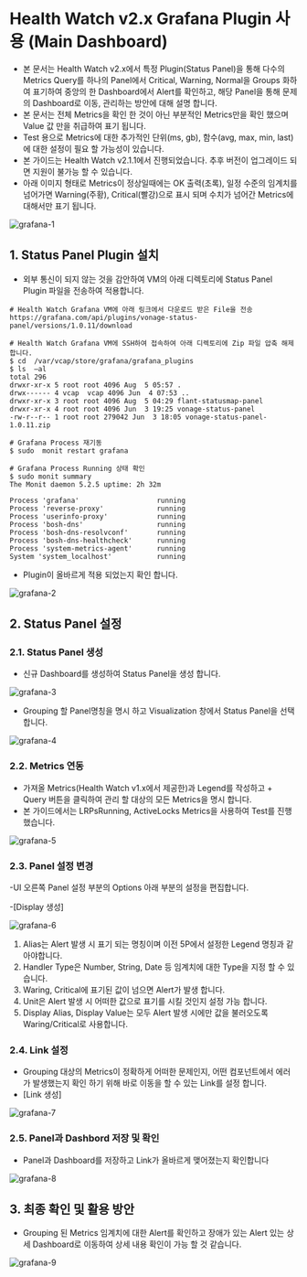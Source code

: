 # Health Watch v2.x Grafana Plugin 사용 (Main Dashboard)

- 본 문서는 Health Watch v2.x에서 특정 Plugin(Status Panel)을 통해 다수의 Metrics Query를 하나의 Panel에서 Critical, Warning, Normal을 Groups 화하여 표기하여 중앙의 한 Dashboard에서 Alert를 확인하고, 해당 Panel을 통해 문제의 Dashboard로 이동, 관리하는 방안에 대해 설명 합니다.
- 본 문서는 전체 Metrics을 확인 한 것이 아닌 부분적인 Metrics만을 확인 했으며 Value 값 만을 취급하여 표기 됩니다.
- Test 용으로 Metrics에 대한 추가적인 단위(ms, gb), 함수(avg, max, min, last)에 대한 설정이 필요 할 가능성이 있습니다.
- 본 가이드는 Health Watch v2.1.1에서 진행되었습니다. 추후 버전이 업그레이드 되면 지원이 불가능 할 수 있습니다.
- 아래 이미지 형태로 Metrics이 정상일때에는 OK 출력(초록), 일정 수준의 임계치를 넘어가면 Warning(주황), Critical(빨강)으로 표시 되며 수치가 넘어간 Metrics에 대해서만 표기 됩니다.

![grafana-1][grafana-1]

[grafana-1]:./images/grafana-1.PNG

## 1. Status Panel Plugin 설치

- 외부 통신이 되지 않는 것을 감안하여 VM의 아래 디렉토리에 Status Panel Plugin 파일을 전송하여 적용합니다.

```
# Health Watch Grafana VM에 아래 링크에서 다운로드 받은 File을 전송
https://grafana.com/api/plugins/vonage-status-panel/versions/1.0.11/download

# Health Watch Grafana VM에 SSH하여 접속하여 아래 디렉토리에 Zip 파일 압축 해제합니다.
$ cd  /var/vcap/store/grafana/grafana_plugins
$ ls  –al
total 296
drwxr-xr-x 5 root root 4096 Aug  5 05:57 .
drwx------ 4 vcap  vcap 4096 Jun  4 07:53 ..
drwxr-xr-x 3 root root 4096 Aug  5 04:29 flant-statusmap-panel
drwxr-xr-x 4 root root 4096 Jun  3 19:25 vonage-status-panel
-rw-r--r-- 1 root root 279042 Jun  3 18:05 vonage-status-panel-1.0.11.zip

# Grafana Process 재기동
$ sudo  monit restart grafana

# Grafana Process Running 상태 확인
$ sudo monit summary
The Monit daemon 5.2.5 uptime: 2h 32m

Process 'grafana'                   running
Process 'reverse-proxy'             running
Process 'userinfo-proxy'            running
Process 'bosh-dns'                  running
Process 'bosh-dns-resolvconf'       running
Process 'bosh-dns-healthcheck'      running
Process 'system-metrics-agent'      running
System 'system_localhost'           running

```

- Plugin이 올바르게 적용 되었는지 확인 합니다.

![grafana-2][grafana-2]

[grafana-2]:./images/grafana-2.PNG


## 2. Status Panel 설정

### 2.1. Status Panel 생성

- 신규 Dashboard를 생성하여 Status Panel을 생성 합니다.

![grafana-3][grafana-3]

[grafana-3]:./images/grafana-3.PNG


- Grouping 할 Panel명칭을 명시 하고 Visualization 창에서 Status Panel을 선택합니다.

![grafana-4][grafana-4]

[grafana-4]:./images/grafana-4.PNG

### 2.2. Metrics 연동

- 가져올 Metrics(Health Watch v1.x에서 제공한)과 Legend를 작성하고 + Query 버튼을 클릭하여 관리 할 대상의 모든 Metrics을 명시 합니다.
- 본 가이드에서는 LRPsRunning, ActiveLocks Metrics을 사용하여 Test를 진행 했습니다.

![grafana-5][grafana-5]

[grafana-5]:./images/grafana-5.PNG


### 2.3. Panel 설정 변경

-UI 오른쪽 Panel 설정 부분의 Options 아래 부분의 설정을 편집합니다.

-[Display 생성]

![grafana-6][grafana-6]

[grafana-6]:./images/grafana-6.PNG

1.  Alias는 Alert 발생 시 표기 되는 명칭이며 이전 5P에서 설정한 Legend 명칭과 같아야합니다.
2. Handler Type은 Number, String, Date 등 임계치에 대한 Type을 지정 할 수 있습니다.
3. Waring, Critical에 표기된 값이 넘으면 Alert가 발생 합니다.
4. Unit은 Alert 발생 시 어떠한 값으로 표기를 시킬 것인지 설정 가능 합니다.
5. Display Alias, Display Value는 모두 Alert 발생 시에만 값을 불러오도록 Waring/Critical로 사용합니다.



### 2.4. Link 설정

- Grouping 대상의 Metrics이 정확하게 어떠한 문제인지, 어떤 컴포넌트에서 에러가 발생했는지 확인 하기 위해 바로 이동을 할 수 있는 Link를 설정 합니다.
- [Link 생성]

![grafana-7][grafana-7]

[grafana-7]:./images/grafana-7.PNG


### 2.5. Panel과 Dashbord  저장 및 확인

- Panel과 Dashboard를 저장하고 Link가 올바르게 맺어졌는지 확인합니다

![grafana-8][grafana-8]

[grafana-8]:./images/grafana-8.PNG

## 3. 최종 확인 및 활용 방안

- Grouping 된 Metrics 임계치에 대한 Alert를 확인하고 장애가 있는 Alert 있는 상세 Dashboard로 이동하여 상세 내용 확인이 가능 할 것 같습니다.

![grafana-9][grafana-9]

[grafana-9]:./images/grafana-9.PNG

